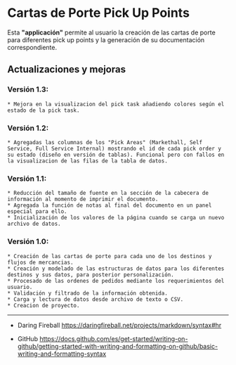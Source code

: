 # **Cartas de Porte Pick Up Points**


Esta **"applicación"** permite al usuario la creación de las cartas de porte para diferentes pick up points y la generación de su documentación correspondiente.

## **Actualizaciones y mejoras**

### Versión 1.3:
    * Mejora en la visualizacion del pick task añadiendo colores según el estado de la pick task.
    
### Versión 1.2:
    * Agregadas las columnas de los "Pick Areas" (Markethall, Self Service, Full Service Internal) mostrando el id de cada pick order y su estado (diseño en versión de tablas). Funcional pero con fallos en la visualizacion de las filas de la tabla de datos.

### Versión 1.1:
    * Reducción del tamaño de fuente en la sección de la cabecera de información al momento de imprimir el documento.
    * Agregada la función de notas al final del documento en un panel especial para ello. 
    * Inicialización de los valores de la página cuando se carga un nuevo archivo de datos.

### Versión 1.0:
    * Creación de las cartas de porte para cada uno de los destinos y flujos de mercancias.
    * Creación y modelado de las estructuras de datos para los diferentes destinos y sus datos, para posterior personalización.
    * Procesado de las ordenes de pedidos mediante los requerimientos del usuario.
    * Validación y filtrado de la información obtenida.
    * Carga y lectura de datos desde archivo de texto o CSV.
    * Creacion de proyecto.

- - - 
* Daring Fireball https://daringfireball.net/projects/markdown/syntax#hr

*  GitHub https://docs.github.com/es/get-started/writing-on-github/getting-started-with-writing-and-formatting-on-github/basic-writing-and-formatting-syntax

